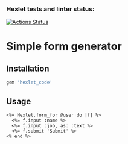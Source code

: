 ### Hexlet tests and linter status:
[![Actions Status](https://github.com/koshkarik/rails-project-63/workflows/hexlet-check/badge.svg)](https://github.com/koshkarik/rails-project-63/actions)

# Simple form generator
## Installation

```ruby
gem 'hexlet_code'
```
## Usage

```
<%= Hexlet.form_for @user do |f| %>
  <%= f.input :name %>
  <%= f.input :job, as: :text %>
  <%= f.submit 'Submit' %>
<% end %>
```


